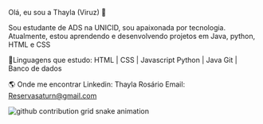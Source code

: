 Olá, eu sou a Thayla (Viruz) 👋

Sou estudante de ADS na UNICID, sou apaixonada por tecnologia.
Atualmente, estou aprendendo e desenvolvendo projetos em Java, python, HTML e CSS

🚀Linguagens que estudo:
HTML | CSS | Javascript
Python | Java
Git | Banco de dados

🌎 Onde me encontrar
Linkedin: Thayla Rosário
Email: Reservasaturn@gmail.com

<picture>
  <source media="(prefers-color-scheme: dark)" srcset="https://raw.githubusercontent.com/YourUser/YourUser/output/github-contribution-grid-snake-dark.svg">
  <source media="(prefers-color-scheme: light)" srcset="https://raw.githubusercontent.com/YourUser/YourUser/output/github-contribution-grid-snake.svg">
  <img alt="github contribution grid snake animation" src="https://raw.githubusercontent.com/YourUser/YourUser/output/github-contribution-grid-snake.svg">
</picture>
